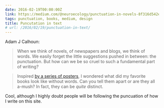 ```yaml
---
date: 2016-02-19T00:00:00Z
link: https://medium.com/@neuroecology/punctuation-in-novels-8f316d542ec4#.xy3sse2bd
tags: punctuation, books, medium, design
title: Puncutation in text
# url: /2016/02/19/punctuation-in-text/
---
```


Adam J Calhoun: 

> When we think of novels, of newspapers and blogs, we think of words. We easily forget the little suggestions pushed in between: the punctuation. But how can we be so cruel to such a fundamental part of writing?


> Inspired [by a series of posters](http://www.c82.net/work/?id=347), I wondered what did my favorite books look like without words. Can you tell them apart or are they all a-mush? In fact, they can be *quite* distinct. 

Cool, although I highly doubt people will be following the puncuation of how I write on this site.


